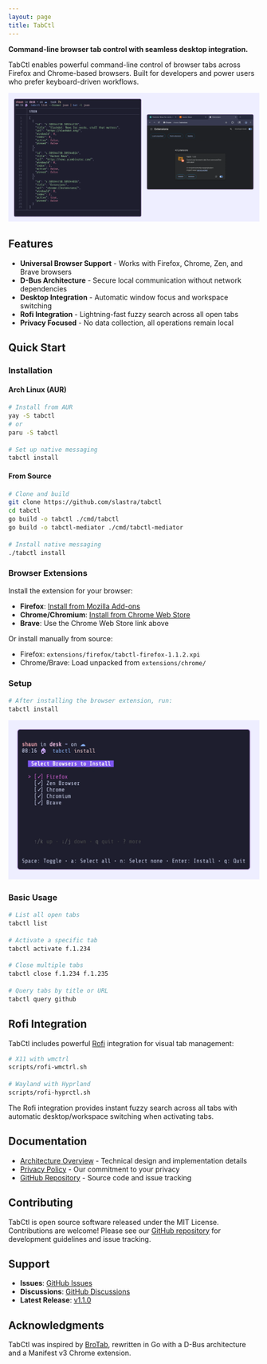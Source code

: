 ```yaml
---
layout: page
title: TabCtl
---
```


**Command-line browser tab control with seamless desktop integration.**

TabCtl enables powerful command-line control of browser tabs across Firefox and Chrome-based browsers. Built for developers and power users who prefer keyboard-driven workflows.

![TabCtl in action](screenshots/list.webp)

## Features

- **Universal Browser Support** - Works with Firefox, Chrome, Zen, and Brave browsers
- **D-Bus Architecture** - Secure local communication without network dependencies
- **Desktop Integration** - Automatic window focus and workspace switching
- **Rofi Integration** - Lightning-fast fuzzy search across all open tabs
- **Privacy Focused** - No data collection, all operations remain local

## Quick Start

### Installation

#### Arch Linux (AUR)

```bash
# Install from AUR
yay -S tabctl
# or
paru -S tabctl

# Set up native messaging
tabctl install
```

#### From Source

```bash
# Clone and build
git clone https://github.com/slastra/tabctl
cd tabctl
go build -o tabctl ./cmd/tabctl
go build -o tabctl-mediator ./cmd/tabctl-mediator

# Install native messaging
./tabctl install
```

### Browser Extensions

Install the extension for your browser:

- **Firefox**: [Install from Mozilla Add-ons](https://addons.mozilla.org/en-US/firefox/addon/tabctl1/)
- **Chrome/Chromium**: [Install from Chrome Web Store](https://chromewebstore.google.com/detail/tabctl/baomblllgemcgbignhpbipgiofmjdhpn)
- **Brave**: Use the Chrome Web Store link above

Or install manually from source:
- Firefox: `extensions/firefox/tabctl-firefox-1.1.2.xpi`
- Chrome/Brave: Load unpacked from `extensions/chrome/`

### Setup

```bash
# After installing the browser extension, run:
tabctl install
```

![Installation process](screenshots/install.webp)

### Basic Usage

```bash
# List all open tabs
tabctl list

# Activate a specific tab
tabctl activate f.1.234

# Close multiple tabs
tabctl close f.1.234 f.1.235

# Query tabs by title or URL
tabctl query github
```

## Rofi Integration

TabCtl includes powerful [Rofi](https://github.com/davatorium/rofi) integration for visual tab management:

```bash
# X11 with wmctrl
scripts/rofi-wmctrl.sh

# Wayland with Hyprland
scripts/rofi-hyprctl.sh
```

The Rofi integration provides instant fuzzy search across all tabs with automatic desktop/workspace switching when activating tabs.

## Documentation

- [Architecture Overview](./ARCHITECTURE.html) - Technical design and implementation details
- [Privacy Policy](./PRIVACY-POLICY.html) - Our commitment to your privacy
- [GitHub Repository](https://github.com/slastra/tabctl) - Source code and issue tracking

## Contributing

TabCtl is open source software released under the MIT License. Contributions are welcome! Please see our [GitHub repository](https://github.com/slastra/tabctl) for development guidelines and issue tracking.

## Support

- **Issues**: [GitHub Issues](https://github.com/slastra/tabctl/issues)
- **Discussions**: [GitHub Discussions](https://github.com/slastra/tabctl/discussions)
- **Latest Release**: [v1.1.0](https://github.com/slastra/tabctl/releases/latest)

## Acknowledgments

TabCtl was inspired by [BroTab](https://github.com/balta2ar/brotab), rewritten in Go with a D-Bus architecture and a Manifest v3 Chrome extension.
